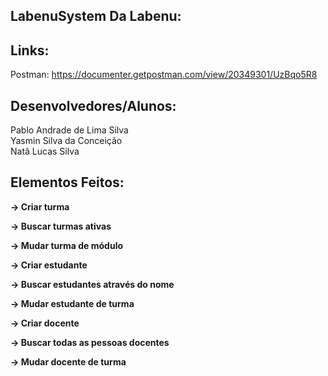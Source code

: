 ## LabenuSystem Da Labenu:


## Links:
Postman:
https://documenter.getpostman.com/view/20349301/UzBqo5R8
<br/>

## Desenvolvedores/Alunos:
Pablo Andrade de Lima Silva
<br/>
Yasmin Silva da Conceição
<br/>
Natã Lucas Silva


## Elementos Feitos:

**→ Criar turma**

**→ Buscar turmas ativas**

**→ Mudar turma de módulo**

**→ Criar estudante**

**→ Buscar estudantes através do nome**

**→ Mudar estudante de turma**

**→ Criar docente**

**→ Buscar todas as pessoas docentes**

**→ Mudar docente de turma**
